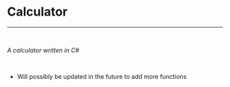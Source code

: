 # Calculator
------------------------------------------------------------------------------------------------------------------------------------------
 <p>&nbsp;
 
<i>A calculator written in C#</i>

<p>&nbsp;
 
* Will possibly be updated in the future to add more functions
